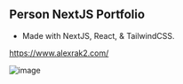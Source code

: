 ## Person NextJS Portfolio

* Made with NextJS, React, & TailwindCSS.

https://www.alexrak2.com/

![image](https://github.com/user-attachments/assets/b5b2f72b-ce4b-49ff-83e9-c07104815464)
